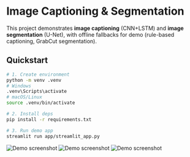 
# Image Captioning & Segmentation

This project demonstrates **image captioning** (CNN+LSTM) and **image segmentation** (U-Net), with offline fallbacks for demo (rule-based captioning, GrabCut segmentation).

## Quickstart

```bash
# 1. Create environment
python -m venv .venv
# Windows
.venv\Scripts\activate
# macOS/Linux
source .venv/bin/activate

# 2. Install deps
pip install -r requirements.txt

# 3. Run demo app
streamlit run app/streamlit_app.py
```

![Demo screenshot](reports/inputimage.png)
![Demo screenshot](reports/maskview.png)
![Demo screenshot](reports/outputimage.png)




